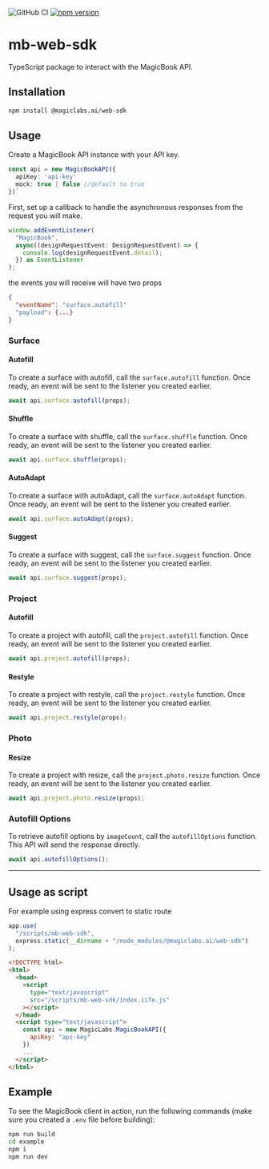 ![GitHub CI](https://github.com/magiclabs-ai/mb-client/actions/workflows/ci.yml/badge.svg) [![npm version](https://img.shields.io/npm/v/@magiclabs.ai/magicbook-client.svg)](https://www.npmjs.com/package/@magiclabs.ai/magicbook-client)

# mb-web-sdk

TypeScript package to interact with the MagicBook API.

## Installation

```bash
npm install @magiclabs.ai/web-sdk
```

## Usage

Create a MagicBook API instance with your API key.

```ts
const api = new MagicBookAPI({
  apiKey: 'api-key'
  mock: true | false //default to true
})`
```

First, set up a callback to handle the asynchronous responses from the request you will make.

```ts
window.addEventListener(
  "MagicBook",
  async((designRequestEvent: DesignRequestEvent) => {
    console.log(designRequestEvent.detail);
  }) as EventListener
);
```

the events you will receive will have two props

```json
{
  "eventName": "surface.autofill"
  "payload": {...}
}
```

### Surface

#### Autofill

To create a surface with autofill, call the `surface.autofill` function. Once ready, an event will be sent to the listener you created earlier.

```ts
await api.surface.autofill(props);
```

#### Shuffle

To create a surface with shuffle, call the `surface.shuffle` function. Once ready, an event will be sent to the listener you created earlier.

```ts
await api.surface.shuffle(props);
```

#### AutoAdapt

To create a surface with autoAdapt, call the `surface.autoAdapt` function. Once ready, an event will be sent to the listener you created earlier.

```ts
await api.surface.autoAdapt(props);
```

#### Suggest

To create a surface with suggest, call the `surface.suggest` function. Once ready, an event will be sent to the listener you created earlier.

```ts
await api.surface.suggest(props);
```

### Project

#### Autofill

To create a project with autofill, call the `project.autofill` function. Once ready, an event will be sent to the listener you created earlier.

```ts
await api.project.autofill(props);
```

#### Restyle

To create a project with restyle, call the `project.restyle` function. Once ready, an event will be sent to the listener you created earlier.

```ts
await api.project.restyle(props);
```

### Photo

#### Resize

To create a project with resize, call the `project.photo.resize` function. Once ready, an event will be sent to the listener you created earlier.

```ts
await api.project.photo.resize(props);
```

### Autofill Options

To retrieve autofill options by `imageCount`, call the `autofillOptions` function. This API will send the response directly.

```ts
await api.autofillOptions();
```

---

## Usage as script

For example using express convert to static route

```js
app.use(
  "/scripts/mb-web-sdk",
  express.static(__dirname + "/node_modules/@magiclabs.ai/web-sdk")
);
```

```html
<!DOCTYPE html>
<html>
  <head>
    <script
      type="text/javascript"
      src="/scripts/mb-web-sdk/index.iife.js"
    ></script>
  </head>
  <script type="text/javascript">
    const api = new MagicLabs.MagicBookAPI({
      apiKey: "api-key"
    })
    ...
  </script>
</html>
```

## Example

To see the MagicBook client in action, run the following commands (make sure you created a `.env` file before building):

```bash
npm run build
cd example
npm i
npm run dev
```
